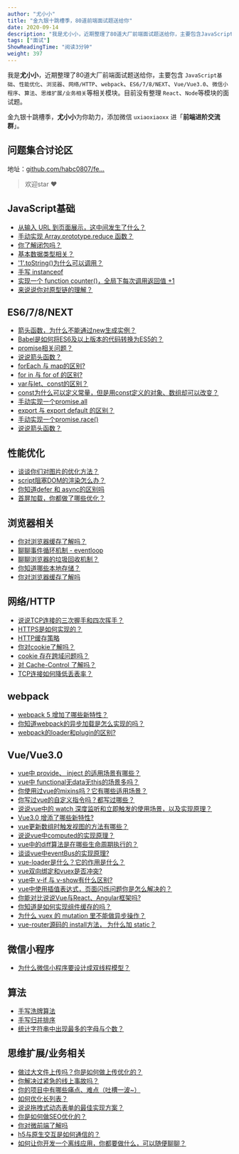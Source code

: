 ```yaml
---
author: "尤小小"
title: "金九银十跳槽季，80道前端面试题送给你"
date: 2020-09-14
description: "我是尤小小，近期整理了80道大厂前端面试题送给你，主要包含JavaScript基础、性能优化、浏览器、网络/HTTP、webpack、ES6/7/8/NEXT、Vue/Vue3.0、微信小程序、算法、思维扩展/业务相关等相关模块。目前没有整理React、Node等模块的面试…"
tags: ["面试"]
ShowReadingTime: "阅读3分钟"
weight: 397
---
```

我是**尤小小**，近期整理了80道大厂前端面试题送给你，主要包含 `JavaScript基础`、`性能优化`、`浏览器`、`网络/HTTP`、`webpack`、`ES6/7/8/NEXT`、`Vue/Vue3.0`、`微信小程序`、`算法`、`思维扩展/业务相关`等相关模块。目前没有整理 `React`、`Node`等模块的面试题。

金九银十跳槽季，**尤小小**为你助力，添加微信 `uxiaoxiaoxx` 进「**前端进阶交流群**」。

问题集合讨论区
-------

地址：[github.com/habc0807/fe…](https://link.juejin.cn?target=https%3A%2F%2Fgithub.com%2Fhabc0807%2Ffe-interview%2Fissues "https://github.com/habc0807/fe-interview/issues")

> 欢迎star ❤️

JavaScript基础
------------

*   [从输入 URL 到页面展示，这中间发生了什么？](https://link.juejin.cn?target=https%3A%2F%2Fgithub.com%2Fhabc0807%2Ffe-interview%2Fissues%2F18 "https://github.com/habc0807/fe-interview/issues/18")
*   [手动实现 Array.prototype.reduce 函数？](https://link.juejin.cn?target=https%3A%2F%2Fgithub.com%2Fhabc0807%2Ffe-interview%2Fissues%2F20 "https://github.com/habc0807/fe-interview/issues/20")
*   [你了解闭包吗？](https://link.juejin.cn?target=https%3A%2F%2Fgithub.com%2Fhabc0807%2Ffe-interview%2Fissues%2F31 "https://github.com/habc0807/fe-interview/issues/31")
*   [基本数据类型相关？](https://link.juejin.cn?target=https%3A%2F%2Fgithub.com%2Fhabc0807%2Ffe-interview%2Fissues%2F59 "https://github.com/habc0807/fe-interview/issues/59")
*   ['1'.toString()为什么可以调用？](https://link.juejin.cn?target=https%3A%2F%2Fgithub.com%2Fhabc0807%2Ffe-interview%2Fissues%2F62 "https://github.com/habc0807/fe-interview/issues/62")
*   [手写 instanceof](https://link.juejin.cn?target=https%3A%2F%2Fgithub.com%2Fhabc0807%2Ffe-interview%2Fissues%2F63 "https://github.com/habc0807/fe-interview/issues/63")
*   [实现一个 function counter()，全局下每次调用返回值 +1](https://link.juejin.cn?target=https%3A%2F%2Fgithub.com%2Fhabc0807%2Ffe-interview%2Fissues%2F67 "https://github.com/habc0807/fe-interview/issues/67")
*   [来说说你对原型链的理解？](https://link.juejin.cn?target=https%3A%2F%2Fgithub.com%2Fhabc0807%2Ffe-interview%2Fissues%2F24 "https://github.com/habc0807/fe-interview/issues/24")

ES6/7/8/NEXT
------------

*   [箭头函数，为什么不能通过new生成实例？](https://link.juejin.cn?target=https%3A%2F%2Fgithub.com%2Fhabc0807%2Ffe-interview%2Fissues%2F16 "https://github.com/habc0807/fe-interview/issues/16")
*   [Babel是如何将ES6及以上版本的代码转换为ES5的？](https://link.juejin.cn?target=https%3A%2F%2Fgithub.com%2Fhabc0807%2Ffe-interview%2Fissues%2F17 "https://github.com/habc0807/fe-interview/issues/17")
*   [promise相关问题？](https://link.juejin.cn?target=https%3A%2F%2Fgithub.com%2Fhabc0807%2Ffe-interview%2Fissues%2F22 "https://github.com/habc0807/fe-interview/issues/22")
*   [说说箭头函数？](https://link.juejin.cn?target=https%3A%2F%2Fgithub.com%2Fhabc0807%2Ffe-interview%2Fissues%2F28 "https://github.com/habc0807/fe-interview/issues/28")
*   [forEach 与 map的区别?](https://link.juejin.cn?target=https%3A%2F%2Fgithub.com%2Fhabc0807%2Ffe-interview%2Fissues%2F29 "https://github.com/habc0807/fe-interview/issues/29")
*   [for in 与 for of 的区别?](https://link.juejin.cn?target=https%3A%2F%2Fgithub.com%2Fhabc0807%2Ffe-interview%2Fissues%2F30 "https://github.com/habc0807/fe-interview/issues/30")
*   [var与let、const的区别？](https://link.juejin.cn?target=https%3A%2F%2Fgithub.com%2Fhabc0807%2Ffe-interview%2Fissues%2F36 "https://github.com/habc0807/fe-interview/issues/36")
*   [const为什么可以定义常量，但是用const定义的对象、数组却可以改变？](https://link.juejin.cn?target=https%3A%2F%2Fgithub.com%2Fhabc0807%2Ffe-interview%2Fissues%2F37 "https://github.com/habc0807/fe-interview/issues/37")
*   [手动实现一个promise.all](https://link.juejin.cn?target=https%3A%2F%2Fgithub.com%2Fhabc0807%2Ffe-interview%2Fissues%2F70 "https://github.com/habc0807/fe-interview/issues/70")
*   [export 与 export default 的区别？](https://link.juejin.cn?target=https%3A%2F%2Fgithub.com%2Fhabc0807%2Ffe-interview%2Fissues%2F77 "https://github.com/habc0807/fe-interview/issues/77")
*   [手动实现一个promise.race()](https://link.juejin.cn?target=https%3A%2F%2Fgithub.com%2Fhabc0807%2Ffe-interview%2Fissues%2F81 "https://github.com/habc0807/fe-interview/issues/81") 
*   [说说箭头函数？](https://link.juejin.cn?target=https%3A%2F%2Fgithub.com%2Fhabc0807%2Ffe-interview%2Fissues%2F28 "https://github.com/habc0807/fe-interview/issues/28") 

性能优化
----

*   [谈谈你们对图片的优化方法？](https://link.juejin.cn?target=https%3A%2F%2Fgithub.com%2Fhabc0807%2Ffe-interview%2Fissues%2F53 "https://github.com/habc0807/fe-interview/issues/53")
*   [script阻塞DOM的渲染怎么办？](https://link.juejin.cn?target=https%3A%2F%2Fgithub.com%2Fhabc0807%2Ffe-interview%2Fissues%2F60 "https://github.com/habc0807/fe-interview/issues/60")
*   [你知道defer 和 async的区别吗](https://link.juejin.cn?target=https%3A%2F%2Fgithub.com%2Fhabc0807%2Ffe-interview%2Fissues%2F64 "https://github.com/habc0807/fe-interview/issues/64")
*   [首屏加载，你都做了哪些优化？](https://link.juejin.cn?target=https%3A%2F%2Fgithub.com%2Fhabc0807%2Ffe-interview%2Fissues%2F79 "https://github.com/habc0807/fe-interview/issues/79")

浏览器相关
-----

*   [你对浏览器缓存了解吗？](https://link.juejin.cn?target=https%3A%2F%2Fgithub.com%2Fhabc0807%2Ffe-interview%2Fissues%2F32 "https://github.com/habc0807/fe-interview/issues/32")
*   [聊聊事件循环机制 - eventloop](https://link.juejin.cn?target=https%3A%2F%2Fgithub.com%2Fhabc0807%2Ffe-interview%2Fissues%2F33 "https://github.com/habc0807/fe-interview/issues/33")
*   [聊聊浏览器的垃圾回收机制？](https://link.juejin.cn?target=https%3A%2F%2Fgithub.com%2Fhabc0807%2Ffe-interview%2Fissues%2F34 "https://github.com/habc0807/fe-interview/issues/34")
*   [你知道哪些本地存储？](https://link.juejin.cn?target=https%3A%2F%2Fgithub.com%2Fhabc0807%2Ffe-interview%2Fissues%2F39 "https://github.com/habc0807/fe-interview/issues/39")
*   [你对浏览器缓存了解吗](https://link.juejin.cn?target=https%3A%2F%2Fgithub.com%2Fhabc0807%2Ffe-interview%2Fissues%2F43 "https://github.com/habc0807/fe-interview/issues/43")

网络/HTTP
-------

*   [说说TCP连接的三次握手和四次挥手？](https://link.juejin.cn?target=https%3A%2F%2Fgithub.com%2Fhabc0807%2Ffe-interview%2Fissues%2F41 "https://github.com/habc0807/fe-interview/issues/41")
*   [HTTPS是如何实现的？](https://link.juejin.cn?target=https%3A%2F%2Fgithub.com%2Fhabc0807%2Ffe-interview%2Fissues%2F42 "https://github.com/habc0807/fe-interview/issues/42")
*   [HTTP缓存策略](https://link.juejin.cn?target=https%3A%2F%2Fgithub.com%2Fhabc0807%2Ffe-interview%2Fissues%2F43 "https://github.com/habc0807/fe-interview/issues/43")
*   [你对cookie了解吗？](https://link.juejin.cn?target=https%3A%2F%2Fgithub.com%2Fhabc0807%2Ffe-interview%2Fissues%2F55 "https://github.com/habc0807/fe-interview/issues/55")
*   [cookie 存在跨域问题吗？](https://link.juejin.cn?target=https%3A%2F%2Fgithub.com%2Fhabc0807%2Ffe-interview%2Fissues%2F56 "https://github.com/habc0807/fe-interview/issues/56")
*   [对 Cache-Control 了解吗？](https://link.juejin.cn?target=https%3A%2F%2Fgithub.com%2Fhabc0807%2Ffe-interview%2Fissues%2F61 "https://github.com/habc0807/fe-interview/issues/61")
*   [TCP连接如何降低丢表率？](https://link.juejin.cn?target=https%3A%2F%2Fgithub.com%2Fhabc0807%2Ffe-interview%2Fissues%2F69 "https://github.com/habc0807/fe-interview/issues/69")

webpack
-------

*   [webpack 5 增加了哪些新特性？](https://link.juejin.cn?target=https%3A%2F%2Fgithub.com%2Fhabc0807%2Ffe-interview%2Fissues%2F38 "https://github.com/habc0807/fe-interview/issues/38")
*   [你知道webpack的异步加载是怎么实现的吗？](https://link.juejin.cn?target=https%3A%2F%2Fgithub.com%2Fhabc0807%2Ffe-interview%2Fissues%2F54 "https://github.com/habc0807/fe-interview/issues/54")
*   [webpack的loader和plugin的区别?](https://link.juejin.cn?target=https%3A%2F%2Fgithub.com%2Fhabc0807%2Ffe-interview%2Fissues%2F57 "https://github.com/habc0807/fe-interview/issues/57")

Vue/Vue3.0
----------

*   [vue中 provide、 inject 的适用场景有哪些？](https://link.juejin.cn?target=https%3A%2F%2Fgithub.com%2Fhabc0807%2Ffe-interview%2Fissues%2F1 "https://github.com/habc0807/fe-interview/issues/1")
*   [vue中 functional无data无this的场景多吗？](https://link.juejin.cn?target=https%3A%2F%2Fgithub.com%2Fhabc0807%2Ffe-interview%2Fissues%2F2 "https://github.com/habc0807/fe-interview/issues/2")
*   [你使用过vue的mixins吗？它有哪些适用场景？](https://link.juejin.cn?target=https%3A%2F%2Fgithub.com%2Fhabc0807%2Ffe-interview%2Fissues%2F3 "https://github.com/habc0807/fe-interview/issues/3")
*   [你写过vue的自定义指令吗？都写过哪些？](https://link.juejin.cn?target=https%3A%2F%2Fgithub.com%2Fhabc0807%2Ffe-interview%2Fissues%2F4 "https://github.com/habc0807/fe-interview/issues/4")
*   [说说vue中的 watch 深度监听和立即触发的使用场景，以及实现原理？](https://link.juejin.cn?target=https%3A%2F%2Fgithub.com%2Fhabc0807%2Ffe-interview%2Fissues%2F5 "https://github.com/habc0807/fe-interview/issues/5")
*   [Vue3.0 增添了哪些新特性?](https://link.juejin.cn?target=https%3A%2F%2Fgithub.com%2Fhabc0807%2Ffe-interview%2Fissues%2F6 "https://github.com/habc0807/fe-interview/issues/6")
*   [vue更新数组时触发视图的方法有哪些？](https://link.juejin.cn?target=https%3A%2F%2Fgithub.com%2Fhabc0807%2Ffe-interview%2Fissues%2F7 "https://github.com/habc0807/fe-interview/issues/7")
*   [说说vue中computed的实现原理？](https://link.juejin.cn?target=https%3A%2F%2Fgithub.com%2Fhabc0807%2Ffe-interview%2Fissues%2F8 "https://github.com/habc0807/fe-interview/issues/8")
*   [vue中的diff算法是在哪些生命周期执行的？](https://link.juejin.cn?target=https%3A%2F%2Fgithub.com%2Fhabc0807%2Ffe-interview%2Fissues%2F9 "https://github.com/habc0807/fe-interview/issues/9")
*   [谈谈vue中eventBus的实现原理?](https://link.juejin.cn?target=https%3A%2F%2Fgithub.com%2Fhabc0807%2Ffe-interview%2Fissues%2F10 "https://github.com/habc0807/fe-interview/issues/10")
*   [vue-loader是什么？它的作用是什么？](https://link.juejin.cn?target=https%3A%2F%2Fgithub.com%2Fhabc0807%2Ffe-interview%2Fissues%2F11 "https://github.com/habc0807/fe-interview/issues/11")
*   [vue双向绑定和vuex是否冲突?](https://link.juejin.cn?target=https%3A%2F%2Fgithub.com%2Fhabc0807%2Ffe-interview%2Fissues%2F12 "https://github.com/habc0807/fe-interview/issues/12")
*   [vue中 v-if 与 v-show有什么区别?](https://link.juejin.cn?target=https%3A%2F%2Fgithub.com%2Fhabc0807%2Ffe-interview%2Fissues%2F13 "https://github.com/habc0807/fe-interview/issues/13")
*   [vue中使用插值表达式，页面闪烁问题你是怎么解决的？](https://link.juejin.cn?target=https%3A%2F%2Fgithub.com%2Fhabc0807%2Ffe-interview%2Fissues%2F14 "https://github.com/habc0807/fe-interview/issues/14")
*   [你能对比说说Vue与React、Angular框架吗?](https://link.juejin.cn?target=https%3A%2F%2Fgithub.com%2Fhabc0807%2Ffe-interview%2Fissues%2F44 "https://github.com/habc0807/fe-interview/issues/44")
*   [你知道是如何实现组件缓存的吗？](https://link.juejin.cn?target=https%3A%2F%2Fgithub.com%2Fhabc0807%2Ffe-interview%2Fissues%2F66 "https://github.com/habc0807/fe-interview/issues/66")
*   [为什么 vuex 的 mutation 里不能做异步操作？](https://link.juejin.cn?target=https%3A%2F%2Fgithub.com%2Fhabc0807%2Ffe-interview%2Fissues%2F80 "https://github.com/habc0807/fe-interview/issues/80")
*   [vue-router源码的 install方法， 为什么加 static？](https://link.juejin.cn?target=https%3A%2F%2Fgithub.com%2Fhabc0807%2Ffe-interview%2Fissues%2F78 "https://github.com/habc0807/fe-interview/issues/78")

微信小程序
-----

*   [为什么微信小程序要设计成双线程模型？](https://link.juejin.cn?target=https%3A%2F%2Fgithub.com%2Fhabc0807%2Ffe-interview%2Fissues%2F58 "https://github.com/habc0807/fe-interview/issues/58")

算法
--

*   [手写洗牌算法](https://link.juejin.cn?target=https%3A%2F%2Fgithub.com%2Fhabc0807%2Ffe-interview%2Fissues%2F65 "https://github.com/habc0807/fe-interview/issues/65")
*   [手写归并排序](https://link.juejin.cn?target=https%3A%2F%2Fgithub.com%2Fhabc0807%2Ffe-interview%2Fissues%2F68 "https://github.com/habc0807/fe-interview/issues/68")
*   [统计字符串中出现最多的字母与个数？](https://link.juejin.cn?target=https%3A%2F%2Fgithub.com%2Fhabc0807%2Ffe-interview%2Fissues%2F76 "https://github.com/habc0807/fe-interview/issues/76")

思维扩展/业务相关
---------

*   [做过大文件上传吗？你是如何做上传优化的？](https://link.juejin.cn?target=https%3A%2F%2Fgithub.com%2Fhabc0807%2Ffe-interview%2Fissues%2F19 "https://github.com/habc0807/fe-interview/issues/19")
*   [你解决过紧急的线上事故吗？](https://link.juejin.cn?target=https%3A%2F%2Fgithub.com%2Fhabc0807%2Ffe-interview%2Fissues%2F21 "https://github.com/habc0807/fe-interview/issues/21")
*   [你的项目中有哪些痛点、难点（吐槽一波~）](https://link.juejin.cn?target=https%3A%2F%2Fgithub.com%2Fhabc0807%2Ffe-interview%2Fissues%2F23 "https://github.com/habc0807/fe-interview/issues/23")
*   [如何优化长列表？](https://link.juejin.cn?target=https%3A%2F%2Fgithub.com%2Fhabc0807%2Ffe-interview%2Fissues%2F25 "https://github.com/habc0807/fe-interview/issues/25")
*   [说说拖拽式动态表单的最佳实现方案？](https://link.juejin.cn?target=https%3A%2F%2Fgithub.com%2Fhabc0807%2Ffe-interview%2Fissues%2F26 "https://github.com/habc0807/fe-interview/issues/26")
*   [你是如何做SEO优化的？](https://link.juejin.cn?target=https%3A%2F%2Fgithub.com%2Fhabc0807%2Ffe-interview%2Fissues%2F35 "https://github.com/habc0807/fe-interview/issues/35")
*   [你对微前端了解吗](https://link.juejin.cn?target=https%3A%2F%2Fgithub.com%2Fhabc0807%2Ffe-interview%2Fissues%2F71 "https://github.com/habc0807/fe-interview/issues/71")
*   [h5与原生交互是如何通信的？](https://link.juejin.cn?target=https%3A%2F%2Fgithub.com%2Fhabc0807%2Ffe-interview%2Fissues%2F74 "https://github.com/habc0807/fe-interview/issues/74")
*   [如何让你开发一个离线应用，你都要做什么，可以随便聊聊？](https://link.juejin.cn?target=https%3A%2F%2Fgithub.com%2Fhabc0807%2Ffe-interview%2Fissues%2F75 "https://github.com/habc0807/fe-interview/issues/75")